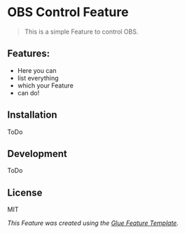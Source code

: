# OBS Control Feature
> This is a simple Feature to control OBS.

## Features:
- Here you can
- list everything
- which your Feature
- can do!

## Installation
ToDo

## Development
ToDo

## License
MIT

*This Feature was created using the [Glue Feature Template](https://github.com/makeproaudio/glue-feature-template).*